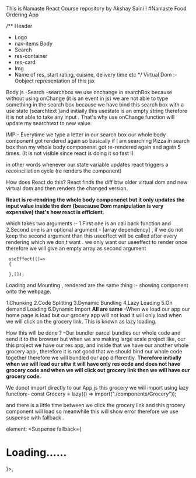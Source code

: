 This is Namaste React Course repository by Akshay Saini ! 
#Namaste Food Ordering App


/**
Header
 - Logo
 - nav-items
Body
 - Search
 - res-container
  - res-card
   - Img
   - Name of res, start rating, cuisine, delivery time etc 
 */
Virtual Dom :- Oobject representation of this jsx

Body.js
 -Search
  -searchbox
   we use onchange in searchBox because without using onChange (it is an event in js) we are not able to type something in the search box because we have bind this search box with a use state (searchtext )and initially this usestate is an empty string therefore it is not able to take any input .
   That's why use onChange function will update my searchtext to new value.

   IMP:- Everytime we type a letter in our search box our whole body component got rendered again
   so basically if I am searching Pizza in search box than my whole body componenet got re-rendered again and again 5 times.
   (It is not visible since react is doing it so fast !)

   in other words
   whenever our state variable updates react triggers a recoinciliation cycle (re renders the component)
   <!-- This recoinciliation cycle algo is making react faster. -->

  How does React do this?
   React finds the diff btw older virtual dom and new virtual dom and then renders the changed version.

   **React is re-rendring the whole body componenet but it only updates the input value inside the dom (beacause Dom manipulation is very expensive) that's how react is efficient.**
   

   <!-- useEffect is a Hook  -->
   which takes two arguments :-
    1.First one is an call back function and
    2.Second one is an optional argument - [array dependency] ,
    if we do not keep the second argument than this useeffect will be called after every rendering which we don,t want .
     we only want our useeffect to render once therefore we will give an empty array as second argument

     useEffect(()=>
     {

     },[]);


Loading and Mounting , rendered are the same thing :- showing component onto the webpage.


  1.Chunking
  2.Code Splitting
  3.Dynamic Bundling
  4.Lazy Loading
  5.On demand Loading
  6.Dynamic Import
  **All are same**
  -When we load our app our home page is load but our grocery app will not load it will only load when we will click on the grocery link.
  This is known as lazy loading.

  How this will be done ?
  -Our bundler parcel bundles our whole code and send it to the browser but when we are making large scale project like, our this project we have our res app, and inside that we have our another whole grocery app , therefore it is not good that we should bind our whole code together therefore we will bundled our app differently.
  **Therefore initially when we will load our sitw it will have only res ocde and does not have grocery code and when we will click out grocery link then we will have our grocery code.**

We donot import directly to our App.js this grocery 
we will import using lazy function:-
const Grocery = lazy(() => import("./components/Grocery"));

and there is a little  time between we click the grocery link and this grocery component will load  so meanwhile this will show error therefore we use suspense with fallback .
   
 element: <Suspense fallback={<h1>Loading......</h1>}><Grocery /></Suspense>,
